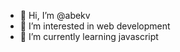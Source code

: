 - 👋 Hi, I’m @abekv
- 👀 I’m interested in web development
- 🌱 I’m currently learning javascript

<!---
abekv/abekv is a ✨ special ✨ repository because its `README.md` (this file) appears on your GitHub profile.
You can click the Preview link to take a look at your changes.
--->
